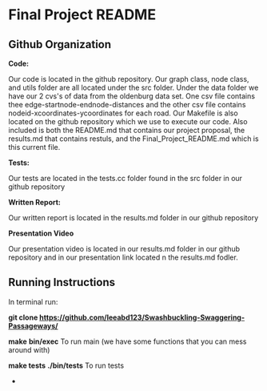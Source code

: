# Final Project README

## Github Organization ##


**Code:** 

Our code is located in the github repository. Our graph class, node class, and utils folder are all located under the src folder. Under the data folder we have our 2 cvs's of data from the oldenburg data set. One csv file contains thee edge-startnode-endnode-distances and the other csv file contains nodeid-xcoordinates-ycoordinates for each road. Our Makefile is also located on the github repository which we use to execute our code. Also included is both the README.md that contains our project proposal, the results.md that contains restuls, and the Final_Project_README.md which is this current file. 

**Tests:**

Our tests are located in the tests.cc folder found in the src folder in our github repository

**Written Report:** 

Our written report is located in the results.md folder in our github repository

**Presentation Video**

Our presentation video is located in our results.md folder in our github repository and in our presentation link located n the results.md fodler.


## Running Instructions ##

In terminal run:

**git clone https://github.com/leeabd123/Swashbuckling-Swaggering-Passageways/**

**make**
**bin/exec** To run main (we have some functions that you can mess around with)

**make tests**
**./bin/tests** To run tests 

*
